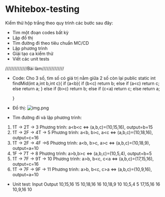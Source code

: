 # Whitebox-testing

Kiểm thử hộp trắng theo quy trình các bước sau đây:

- Tìm một đoạn codes bất kỳ
- Lập đồ thị
- Tìm đường đi theo tiêu chuẩn MC/CD
- Lập phương trình
- Giải tạo ca kiểm thử
- Viết các unit tests

//////////////Bài làm//////////////
- Code: Cho 3 số, tìm số có giá trị nằm giữa 2 số còn lại
  public static int findMid(int a,int b,int c){
  if (a<b){
  if (b<c) return b; else
  if (a<c) return c;
  else return a;
  }
  else
  if (b>c) return b; else
  if (c<a) return c;
  else return a;

  }

- Đồ thị:
  ![img.png](img.png)

- Tìm đường đi và lập phương trình:
1. 1T -> 2T -> 3
   Phương trình: a<b<c <=> (a,b,c)=(10,15,16), output=b=15
2. 1T -> 2F -> 4T -> 5
   Phương trình: a<b, b>c, a<c <=> (a,b,c)=(10,18,16), output=c=16
3. 1T -> 2F -> 4F ->6
   Phương trình: a<b, b>c, a>c <=> (a,b,c)=(10,18,9), output=a=10
4. 1F -> 7T -> 8
   Phương trình: a>b,b>c <=> (a,b,c)=(10,5,4), output=b=5
5. 1T -> 7F -> 9T -> 10
   Phương trình: a>b, b<c, c<a <=> (a,b,c)=(17,15,16), output=c=16
6. 1T -> 7F -> 9F -> 11
   Phương trình: a>b, b<c, c>a <=> (a,b,c)=(10,9,16), output=a=10

- Unit test:
  Input Output
  10,15,16 15
  10,18,16 16
  10,18,9 10
  10,5,4 5
  17,15,16 16
  10,9,16 10

